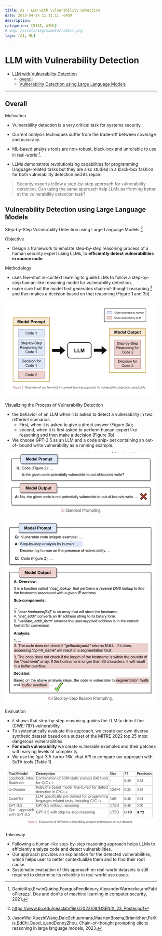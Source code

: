 ```yaml
---
title: AI - LLM with Vulnerability Detection
date: 2023-04-24 11:11:11 -0400
description:
categories: [51AI, AIML]
# img: /assets/img/sample/rabbit.png
tags: [AI, ML]
---
```



# LLM with Vulnerability Detection

- [LLM with Vulnerability Detection](#llm-with-vulnerability-detection)
  - [overall](#overall)
  - [Vulnerability Detection using Large Language Models](#vulnerability-detection-using-large-language-models)


---


## Overall


Motivation
- Vulnerability detection is a very critical task for systems security.

- Current analysis techniques suffer from the trade-off between coverage and accuracy.

- ML-based analysis tools are non-robust, black-box and unreliable to use in real-world [^Dos].

[^Dos]:DanielArp,ErwinQuiring,FeargusPendlebury,AlexanderWarnecke,andFabioPierazzi. Dos and don’ts of machine learning in computer security, 2021.


- LLMs demonstrate revolutionizing capabilities for programming language-related tasks but they are also studied in a black-box fashion for both vulnerability detection and its repair.


> Security experts follow a step-by-step approach for vulnerability detection. Can using the same approach help LLMs performing better at the vulnerability detection task?


## Vulnerability Detection using Large Language Models

Step-by-Step Vulnerability Detection using Large Language Models [^USENIX_23_Poster]

[^USENIX_23_Poster]: https://www.bu.edu/peaclab/files/2023/08/USENIX_23_Poster.pdf

Objective
- Design a framework to emulate step-by-step reasoning process of a human security expert using LLMs, to **efficiently detect vulnerabilities in source code.**



Methodology
- uses few-shot in-context learning to guide LLMs to follow a step-by-step human-like reasoning model for vulnerability detection.
- make sure that the model first generates chain-of-thought reasoning [^Chain-of-thought] and then makes a decision based on that reasoning (Figure 1 and 3b).

[^Chain-of-thought]: JasonWei,XuezhiWang,DaleSchuurmans,MaartenBosma,BrianIchter,FeiXia,EdChi,QuocLe,andDennyZhou. Chain-of-thought prompting elicits reasoning in large language models, 2023.

![Screenshot 2023-11-08 at 10.45.34](/assets/img/Screenshot%202023-11-08%20at%2010.45.34.png)



Visualizing the Process of Vulnerability Detection
- the behavior of an LLM when it is asked to detect a vulnerability in two different scenarios.
  - First, when it is asked to give a direct answer (Figure 3a);
  - second, when it is first asked to perform human-expert like reasoning and then make a decision (Figure 3b).
- We choose GPT-3.5 as an LLM and a code snip- pet containing an out-of- bound write vulnerability as a running example.

![Screenshot 2023-11-08 at 10.48.39](/assets/img/Screenshot%202023-11-08%20at%2010.48.39.png)

![Screenshot 2023-11-08 at 10.48.52](/assets/img/Screenshot%202023-11-08%20at%2010.48.52.png)



Evaluation
- it shows that step-by-step reasoning guides the LLM to detect the (CWE-787) vulnerability.
- To systematically evaluate this approach, we create our own diverse synthetic dataset based on a subset of the MITRE 2022 top 25 most dangerous vulnerabilities.
- **For each vulnerability** we create vulnerable examples and their patches with varying levels of complexity.
- We use the ‘gpt-3.5-turbo-16k’ chat API to compare our approach with SoTA tools (Table 1).

![Screenshot 2023-11-08 at 10.50.29](/assets/img/Screenshot%202023-11-08%20at%2010.50.29.png)

Takeaway
- Following a human-like step-by-step reasoning approach helps LLMs to efficiently analyze code and detect vulnerabilities.
- Our approach provides an explanation for the detected vulnerabilities, which helps user to better contextualize them and to find their root cause.
- Systematic evaluation of this approach on real-world datasets is still required to determine its reliability in real-world use cases.
